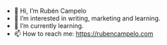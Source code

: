 - 👋 Hi, I’m Rubén Campelo
- 👀 I’m interested in writing, marketing and learning.
- 🌱 I’m currently learning.
- 📫 How to reach me: https://rubencampelo.com

